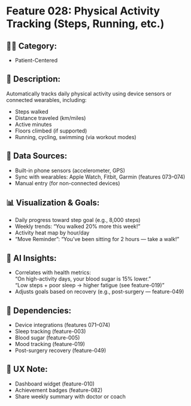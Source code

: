 # Feature 028: Physical Activity Tracking (Steps, Running, etc.)

## 🧑‍💻 Category:
- Patient-Centered

## 📝 Description:
Automatically tracks daily physical activity using device sensors or connected wearables, including:

- Steps walked
- Distance traveled (km/miles)
- Active minutes
- Floors climbed (if supported)
- Running, cycling, swimming (via workout modes)

## 📱 Data Sources:
- Built-in phone sensors (accelerometer, GPS)
- Sync with wearables: Apple Watch, Fitbit, Garmin (features 073–074)
- Manual entry (for non-connected devices)

## 📊 Visualization & Goals:
- Daily progress toward step goal (e.g., 8,000 steps)
- Weekly trends: “You walked 20% more this week!”
- Activity heat map by hour/day
- “Move Reminder”: “You’ve been sitting for 2 hours — take a walk!”

## 🤖 AI Insights:
- Correlates with health metrics:  
  “On high-activity days, your blood sugar is 15% lower.”  
  “Low steps + poor sleep → higher fatigue (see feature-019)”
- Adjusts goals based on recovery (e.g., post-surgery — feature-049)

## 🔄 Dependencies:
- Device integrations (features 071–074)
- Sleep tracking (feature-003)
- Blood sugar (feature-005)
- Mood tracking (feature-019)
- Post-surgery recovery (feature-049)

## 📱 UX Note:
- Dashboard widget (feature-010)
- Achievement badges (feature-082)
- Share weekly summary with doctor or coach
